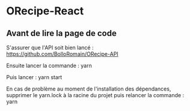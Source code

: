 # ORecipe-React

## Avant de lire la page de code 

S'assurer que l'API soit bien lancé : https://github.com/BolloRomain/ORecipe-API

Ensuite lancer la commande : yarn 

Puis lancer : yarn start 

En cas de problème au moment de l'installation des dépendances, supprimer le yarn.lock à la racine du projet puis relancer la commande : yarn 
